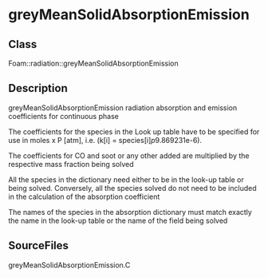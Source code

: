 # greyMeanSolidAbsorptionEmission 
## Class
Foam::radiation::greyMeanSolidAbsorptionEmission

## Description
greyMeanSolidAbsorptionEmission radiation absorption and emission
coefficients for continuous phase

The coefficients for the species in the Look up table have to be specified
for use in moles x P [atm], i.e. (k[i] = species[i]*p*9.869231e-6).

The coefficients for CO and soot or any other added are multiplied by the
respective mass fraction being solved

All the species in the dictionary need either to be in the look-up table or
being solved. Conversely, all the species solved do not need to be included
in the calculation of the absorption coefficient

The names of the species in the absorption dictionary must match exactly the
name in the look-up table or the name of the field being solved

## SourceFiles
greyMeanSolidAbsorptionEmission.C

